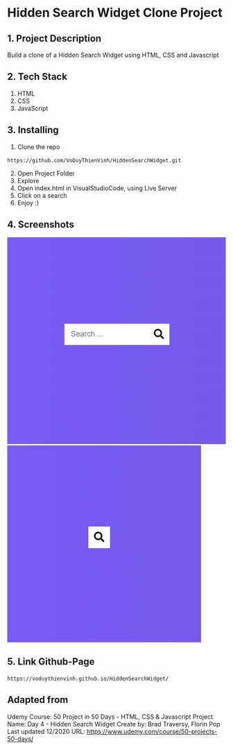 # Hidden Search Widget Clone Project

## 1. Project Description

Build a clone of a Hidden Search Widget using HTML, CSS and Javascript

## 2. Tech Stack
1. HTML 
2. CSS 
3. JavaScript 

## 3. Installing
1. Clone the repo
```
https://github.com/VoDuyThienVinh/HiddenSearchWidget.git
```

2. Open Project Folder
3. Explore
4. Open index.html in VisualStudioCode, using Live Server
5. Click on a search
6. Enjoy :)

## 4. Screenshots
![Image description](images/picture1.png)
![Image description](images/picture2.png)

## 5. Link Github-Page
```
https://voduythienvinh.github.io/HiddenSearchWidget/
```

## Adapted from 
Udemy Course: 50 Project in 50 Days - HTML, CSS & Javascript
Project Name: Day 4 - Hidden Search Widget
Create by: Brad Traversy, Florin Pop
Last updated 12/2020
URL: https://www.udemy.com/course/50-projects-50-days/
